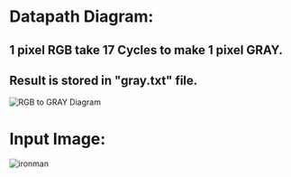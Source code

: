 # Datapath Diagram:
## 1 pixel RGB take 17 Cycles to make 1 pixel GRAY.
## Result is stored in "gray.txt" file.
![RGB to GRAY Diagram](https://user-images.githubusercontent.com/79905379/112729773-70fa0d00-8f60-11eb-8bc0-1c4630ec9d2a.png)

# Input Image:
![ironman](https://user-images.githubusercontent.com/79905379/112729817-c1716a80-8f60-11eb-9513-3f85ca826dba.jpg)


